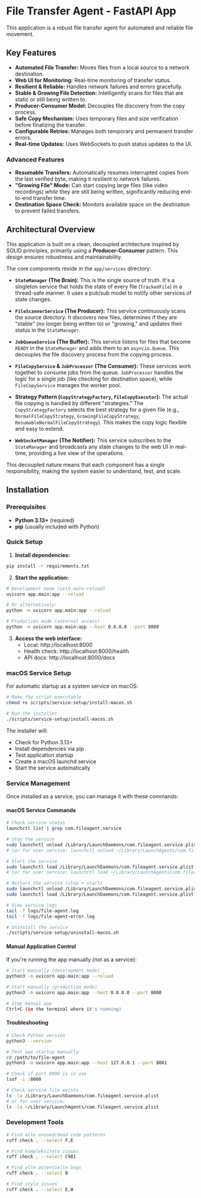 # File Transfer Agent - FastAPI App

This application is a robust file transfer agent for automated and reliable file movement.

## Key Features

- **Automated File Transfer:** Moves files from a local source to a network destination.
- **Web UI for Monitoring:** Real-time monitoring of transfer status.
- **Resilient & Reliable:** Handles network failures and errors gracefully.
- **Stable & Growing File Detection:** Intelligently scans for files that are static or still being written to.
- **Producer-Consumer Model:** Decouples file discovery from the copy process.
- **Safe Copy Mechanism:** Uses temporary files and size verification before finalizing the transfer.
- **Configurable Retries:** Manages both temporary and permanent transfer errors.
- **Real-time Updates:** Uses WebSockets to push status updates to the UI.

### Advanced Features

- **Resumable Transfers:** Automatically resumes interrupted copies from the last verified byte, making it resilient to network failures.
- **"Growing File" Mode:** Can start copying large files (like video recordings) *while* they are still being written, significantly reducing end-to-end transfer time.
- **Destination Space Check:** Monitors available space on the destination to prevent failed transfers.

## Architectural Overview

This application is built on a clean, decoupled architecture inspired by SOLID principles, primarily using a **Producer-Consumer** pattern. This design ensures robustness and maintainability.

The core components reside in the `app/services` directory:

- **`StateManager` (The Brain):** This is the single source of truth. It's a singleton service that holds the state of every file (`TrackedFile`) in a thread-safe manner. It uses a pub/sub model to notify other services of state changes.

- **`FileScannerService` (The Producer):** This service continuously scans the source directory. It discovers new files, determines if they are "stable" (no longer being written to) or "growing," and updates their status in the `StateManager`.

- **`JobQueueService` (The Buffer):** This service listens for files that become `READY` in the `StateManager` and adds them to an `asyncio.Queue`. This decouples the file discovery process from the copying process.

- **`FileCopyService` & `JobProcessor` (The Consumer):** These services work together to consume jobs from the queue. `JobProcessor` handles the logic for a single job (like checking for destination space), while `FileCopyService` manages the worker pool.

- **Strategy Pattern (`CopyStrategyFactory`, `FileCopyExecutor`):** The actual file copying is handled by different "strategies." The `CopyStrategyFactory` selects the best strategy for a given file (e.g., `NormalFileCopyStrategy`, `GrowingFileCopyStrategy`, `ResumableNormalFileCopyStrategy`). This makes the copy logic flexible and easy to extend.

- **`WebSocketManager` (The Notifier):** This service subscribes to the `StateManager` and broadcasts any state changes to the web UI in real-time, providing a live view of the operations.

This decoupled nature means that each component has a single responsibility, making the system easier to understand, test, and scale.

## Installation

### Prerequisites
- **Python 3.13+** (required)
- **pip** (usually included with Python)

### Quick Setup

1. **Install dependencies:**
```bash
pip install -r requirements.txt
```

2. **Start the application:**
```bash
# Development mode (with auto-reload)
uvicorn app.main:app --reload

# Or alternatively:
python -m uvicorn app.main:app --reload

# Production mode (external access)
python -m uvicorn app.main:app --host 0.0.0.0 --port 8000
```

3. **Access the web interface:**
   - Local: http://localhost:8000
   - Health check: http://localhost:8000/health
   - API docs: http://localhost:8000/docs

### macOS Service Setup

For automatic startup as a system service on macOS:

```bash
# Make the script executable
chmod +x scripts/service-setup/install-macos.sh

# Run the installer
./scripts/service-setup/install-macos.sh
```

The installer will:
- Check for Python 3.13+
- Install dependencies via pip
- Test application startup
- Create a macOS launchd service
- Start the service automatically

### Service Management

Once installed as a service, you can manage it with these commands:

#### macOS Service Commands

```bash
# Check service status
launchctl list | grep com.fileagent.service

# Stop the service
sudo launchctl unload /Library/LaunchDaemons/com.fileagent.service.plist
# (or for user service: launchctl unload ~/Library/LaunchAgents/com.fileagent.service.plist)

# Start the service
sudo launchctl load /Library/LaunchDaemons/com.fileagent.service.plist
# (or for user service: launchctl load ~/Library/LaunchAgents/com.fileagent.service.plist)

# Restart the service (stop + start)
sudo launchctl unload /Library/LaunchDaemons/com.fileagent.service.plist
sudo launchctl load /Library/LaunchDaemons/com.fileagent.service.plist

# View service logs
tail -f logs/file-agent.log
tail -f logs/file-agent-error.log

# Uninstall the service
./scripts/service-setup/uninstall-macos.sh
```

#### Manual Application Control

If you're running the app manually (not as a service):

```bash
# Start manually (development mode)
python3 -m uvicorn app.main:app --reload

# Start manually (production mode)
python3 -m uvicorn app.main:app --host 0.0.0.0 --port 8000

# Stop manual app
Ctrl+C (in the terminal where it's running)
```

#### Troubleshooting

```bash
# Check Python version
python3 --version

# Test app startup manually
cd /path/to/file-agent
python3 -m uvicorn app.main:app --host 127.0.0.1 --port 8001

# Check if port 8000 is in use
lsof -i :8000

# Check service file exists
ls -la /Library/LaunchDaemons/com.fileagent.service.plist
# or for user service:
ls -la ~/Library/LaunchAgents/com.fileagent.service.plist
```

### Development Tools

```bash
# Find alle unused/dead code patterns
ruff check . --select F,E

# Find kompleksitets issues  
ruff check . --select C901

# Find alle potentielle bugs
ruff check . --select B

# Find style issues
ruff check . --select E,W
```